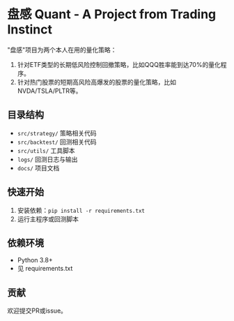 # 盘感 Quant - A Project from Trading Instinct

"盘感"项目为两个本人在用的量化策略：
1. 针对ETF类型的长期低风险控制回撤策略，比如QQQ胜率能到达70%的量化程序。
2. 针对热门股票的短期高风险高爆发的股票的量化策略，比如NVDA/TSLA/PLTR等。

## 目录结构
- `src/strategy/` 策略相关代码
- `src/backtest/` 回测相关代码
- `src/utils/` 工具脚本
- `logs/` 回测日志与输出
- `docs/` 项目文档

## 快速开始
1. 安装依赖：`pip install -r requirements.txt`
2. 运行主程序或回测脚本

## 依赖环境
- Python 3.8+
- 见 requirements.txt

## 贡献
欢迎提交PR或issue。
